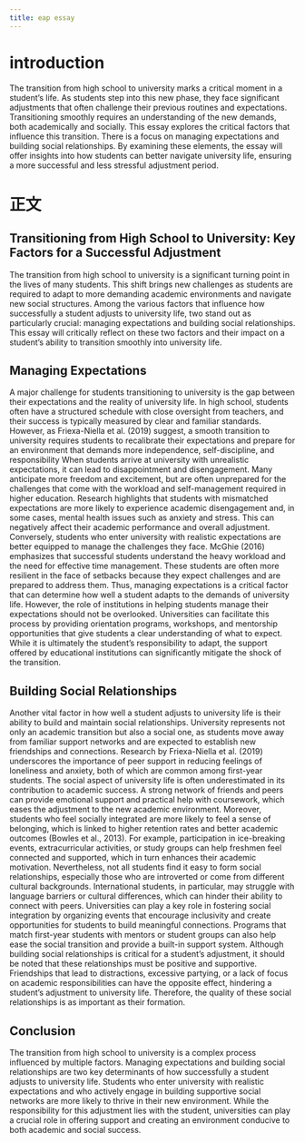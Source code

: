 ```yaml
---
title: eap essay
---
```


# introduction
The transition from high school to university marks a critical moment in a student’s life. As students step into this new phase, they face significant adjustments that often challenge their previous routines and expectations. Transitioning smoothly requires an understanding of the new demands, both academically and socially. This essay explores the critical factors that influence this transition. There is a focus on managing expectations and building social relationships. By examining these elements, the essay will offer insights into how students can better navigate university life, ensuring a more successful and less stressful adjustment period.

# 正文

## Transitioning from High School to University: Key Factors for a Successful Adjustment
The transition from high school to university is a significant turning point in the lives of many students. This shift brings new challenges as students are required to adapt to more demanding academic environments and navigate new social structures. Among the various factors that influence how successfully a student adjusts to university life, two stand out as particularly crucial: managing expectations and building social relationships. This essay will critically reflect on these two factors and their impact on a student’s ability to transition smoothly into university life.
## Managing Expectations
A major challenge for students transitioning to university is the gap between their expectations and the reality of university life. In high school, students often have a structured schedule with close oversight from teachers, and their success is typically measured by clear and familiar standards. However, as Friexa-Niella et al. (2019) suggest, a smooth transition to university requires students to recalibrate their expectations and prepare for an environment that demands more independence, self-discipline, and responsibility
When students arrive at university with unrealistic expectations, it can lead to disappointment and disengagement. Many anticipate more freedom and excitement, but are often unprepared for the challenges that come with the workload and self-management required in higher education. Research highlights that students with mismatched expectations are more likely to experience academic disengagement and, in some cases, mental health issues such as anxiety and stress. This can negatively affect their academic performance and overall adjustment.
Conversely, students who enter university with realistic expectations are better equipped to manage the challenges they face. McGhie (2016) emphasizes that successful students understand the heavy workload and the need for effective time management. These students are often more resilient in the face of setbacks because they expect challenges and are prepared to address them. Thus, managing expectations is a critical factor that can determine how well a student adapts to the demands of university life.
However, the role of institutions in helping students manage their expectations should not be overlooked. Universities can facilitate this process by providing orientation programs, workshops, and mentorship opportunities that give students a clear understanding of what to expect. While it is ultimately the student’s responsibility to adapt, the support offered by educational institutions can significantly mitigate the shock of the transition.
## Building Social Relationships
Another vital factor in how well a student adjusts to university life is their ability to build and maintain social relationships. University represents not only an academic transition but also a social one, as students move away from familiar support networks and are expected to establish new friendships and connections. Research by Friexa-Niella et al. (2019) underscores the importance of peer support in reducing feelings of loneliness and anxiety, both of which are common among first-year students.
The social aspect of university life is often underestimated in its contribution to academic success. A strong network of friends and peers can provide emotional support and practical help with coursework, which eases the adjustment to the new academic environment. Moreover, students who feel socially integrated are more likely to feel a sense of belonging, which is linked to higher retention rates and better academic outcomes (Bowles et al., 2013). For example, participation in ice-breaking events, extracurricular activities, or study groups can help freshmen feel connected and supported, which in turn enhances their academic motivation.
Nevertheless, not all students find it easy to form social relationships, especially those who are introverted or come from different cultural backgrounds. International students, in particular, may struggle with language barriers or cultural differences, which can hinder their ability to connect with peers. Universities can play a key role in fostering social integration by organizing events that encourage inclusivity and create opportunities for students to build meaningful connections. Programs that match first-year students with mentors or student groups can also help ease the social transition and provide a built-in support system.
Although building social relationships is critical for a student’s adjustment, it should be noted that these relationships must be positive and supportive. Friendships that lead to distractions, excessive partying, or a lack of focus on academic responsibilities can have the opposite effect, hindering a student’s adjustment to university life. Therefore, the quality of these social relationships is as important as their formation.
## Conclusion
The transition from high school to university is a complex process influenced by multiple factors. Managing expectations and building social relationships are two key determinants of how successfully a student adjusts to university life. Students who enter university with realistic expectations and who actively engage in building supportive social networks are more likely to thrive in their new environment. While the responsibility for this adjustment lies with the student, universities can play a crucial role in offering support and creating an environment conducive to both academic and social success.  
  
